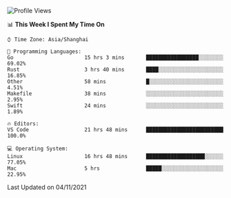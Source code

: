 <!--START_SECTION:waka-->
![Profile Views](http://img.shields.io/badge/Profile%20Views-12-blue)

📊 **This Week I Spent My Time On** 

```text
⌚︎ Time Zone: Asia/Shanghai

💬 Programming Languages: 
Go                       15 hrs 3 mins       █████████████████░░░░░░░░   69.02% 
Rust                     3 hrs 40 mins       ████░░░░░░░░░░░░░░░░░░░░░   16.85% 
Other                    58 mins             █░░░░░░░░░░░░░░░░░░░░░░░░   4.51% 
Makefile                 38 mins             ░░░░░░░░░░░░░░░░░░░░░░░░░   2.95% 
Swift                    24 mins             ░░░░░░░░░░░░░░░░░░░░░░░░░   1.89%

🔥 Editors: 
VS Code                  21 hrs 48 mins      █████████████████████████   100.0%

💻 Operating System: 
Linux                    16 hrs 48 mins      ███████████████████░░░░░░   77.05% 
Mac                      5 hrs               █████░░░░░░░░░░░░░░░░░░░░   22.95%

```


 Last Updated on 04/11/2021
<!--END_SECTION:waka-->
